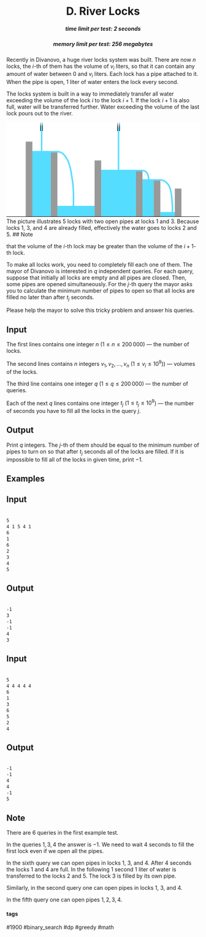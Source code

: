 <h1 style='text-align: center;'> D. River Locks</h1>

<h5 style='text-align: center;'>time limit per test: 2 seconds</h5>
<h5 style='text-align: center;'>memory limit per test: 256 megabytes</h5>

Recently in Divanovo, a huge river locks system was built. There are now $n$ locks, the $i$-th of them has the volume of $v_i$ liters, so that it can contain any amount of water between $0$ and $v_i$ liters. Each lock has a pipe attached to it. When the pipe is open, $1$ liter of water enters the lock every second.

The locks system is built in a way to immediately transfer all water exceeding the volume of the lock $i$ to the lock $i + 1$. If the lock $i + 1$ is also full, water will be transferred further. Water exceeding the volume of the last lock pours out to the river. 

 ![](images/6b5dc72ee080ccbb49975d5cb26e3c17dd07509c.png) The picture illustrates $5$ locks with two open pipes at locks $1$ and $3$. Because locks $1$, $3$, and $4$ are already filled, effectively the water goes to locks $2$ and $5$. ## Note

 that the volume of the $i$-th lock may be greater than the volume of the $i + 1$-th lock.

To make all locks work, you need to completely fill each one of them. The mayor of Divanovo is interested in $q$ independent queries. For each query, suppose that initially all locks are empty and all pipes are closed. Then, some pipes are opened simultaneously. For the $j$-th query the mayor asks you to calculate the minimum number of pipes to open so that all locks are filled no later than after $t_j$ seconds.

Please help the mayor to solve this tricky problem and answer his queries. 

## Input

The first lines contains one integer $n$ ($1 \le n \le 200\,000$) — the number of locks. 

The second lines contains $n$ integers $v_1, v_2, \dots, v_n$ ($1 \le v_i \le 10^9$)) — volumes of the locks. 

The third line contains one integer $q$ ($1 \le q \le 200\,000$) — the number of queries. 

Each of the next $q$ lines contains one integer $t_j$ ($1 \le t_j \le 10^9$) — the number of seconds you have to fill all the locks in the query $j$. 

## Output

Print $q$ integers. The $j$-th of them should be equal to the minimum number of pipes to turn on so that after $t_j$ seconds all of the locks are filled. If it is impossible to fill all of the locks in given time, print $-1$. 

## Examples

## Input


```

5
4 1 5 4 1
6
1
6
2
3
4
5

```
## Output


```

-1
3
-1
-1
4
3

```
## Input


```

5
4 4 4 4 4
6
1
3
6
5
2
4

```
## Output


```

-1
-1
4
4
-1
5

```
## Note

There are $6$ queries in the first example test. 

In the queries $1, 3, 4$ the answer is $-1$. We need to wait $4$ seconds to fill the first lock even if we open all the pipes. 

In the sixth query we can open pipes in locks $1$, $3$, and $4$. After $4$ seconds the locks $1$ and $4$ are full. In the following $1$ second $1$ liter of water is transferred to the locks $2$ and $5$. The lock $3$ is filled by its own pipe. 

Similarly, in the second query one can open pipes in locks $1$, $3$, and $4$.

In the fifth query one can open pipes $1, 2, 3, 4$. 



#### tags 

#1900 #binary_search #dp #greedy #math 